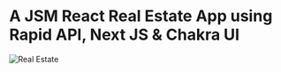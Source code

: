 # A JSM React Real Estate App using Rapid API, Next JS & Chakra UI

![Real Estate](https://i.ibb.co/jTW4bFC/image.png)
